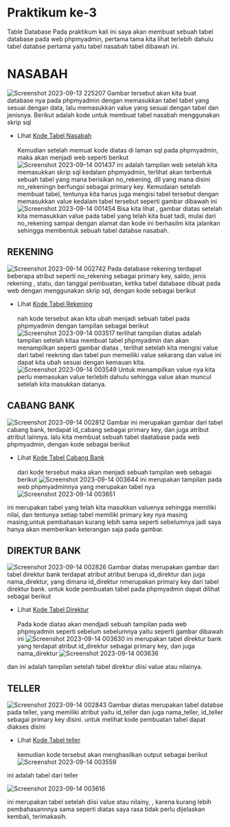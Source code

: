 # Praktikum ke-3
Table Database
Pada praktikum kali ini saya akan membuat sebuah tabel database pada web phpmyadmin, pertama tama kita lihat terlebih dahulu tabel databse pertama yaitu tabel nasabah tabel dibawah ini.
# NASABAH

![Screenshot 2023-09-13 225207](https://github.com/Dlann12/Table_Database/assets/130965620/40557b73-46e9-4ad1-9b09-4c8161f2f2dc)
Gambar tersebut akan kita buat database nya pada phpmyadmin dengan memasukkan tabel tabel yang sesuai dengan data, lalu memasukkan value yang sesuai dengan tabel dan jenisnya. Berikut adalah kode untuk membuat tabel nasabah menggunakan skrip sql 
- Lihat <a href="https://github.com/Dlann12/Table_Database/blob/main/nasabah.sql">Kode Tabel Nasabah</a><br><br>
Kemudian setelah memuat kode diatas di laman sql pada phpmyadmin, maka akan menjadi web seperti berikut
![Screenshot 2023-09-14 001437](https://github.com/Dlann12/Table_Database/assets/130965620/a643a971-10b3-4641-83ec-8bf78690cadd)
ini adalah tampilan web setelah kita memasukkan skrip sql kedalam phpmyadmin, terlihat akan terbentuk sebuah tabel yang mana berisikan no_rekening, dll yang mana disini no_rekeningn berfungsi sebagai primary key.
Kemudaian setelah membuat tabel, tentunya kita harus juga mengisi tabel tersebut dengan memasukkan value kedalam tabel tersebut seperti gambar dibawah ini
![Screenshot 2023-09-14 001454](https://github.com/Dlann12/Table_Database/assets/130965620/7d807f59-44f5-44b8-a1c3-eb0409a483b0)
Bisa kita lihat , gambar diatas setelah kita memasukkan value pada tabel yang telah kita buat tadi, mulai dari no_rekening sampai dengan alamat dan kode ini berhasilm kita jalankan sehingga membentuk sebuah tabel databse nasabah.

## REKENING
![Screenshot 2023-09-14 002742](https://github.com/Dlann12/Table_Database/assets/130965620/d6f62ab5-eb5d-46f6-b967-05a228226d37)
Pada database rekening terdapat beberapa atribut seperti no_rekening sebagai primary key, saldo, jenis rekening , statu, dan tanggal pembuatan, ketika tabel database dibuat pada web dengan menggunakan skrip sql, dengan kode sebagai berikut
- Lihat <a href="https://github.com/Dlann12/Table_Database/blob/main/rekening.sql">Kode Tabel Rekening</a><br><br>
nah kode tersebut akan kita ubah menjadi sebuah tabel pada phpmyadmin dengan tampilan sebagai berikut 
![Screenshot 2023-09-14 003517](https://github.com/Dlann12/Table_Database/assets/130965620/ebf3cb0d-2cf9-489c-9475-63f359dd0ccd)
terlihat tampilan diatas adalah tampilan setelah kitaa membuat tabel phpmyadmin dan akan menampilkan seperti gambar diatas , terlihat setelah kita mengisi value dari tabel reekning dan tabel pun memeiliki value sekarang dan value ini dapat kita ubah sesuai dengan kemauan kita.
![Screenshot 2023-09-14 003549](https://github.com/Dlann12/Table_Database/assets/130965620/b5936b9d-4f2f-4118-8341-b4b1806cc713)
Untuk menampilkan value nya kita perlu memasukan value terlebih dahulu sehingga value akan muncul setelah kita masukkan datanya.

## CABANG BANK
![Screenshot 2023-09-14 002812](https://github.com/Dlann12/Table_Database/assets/130965620/a93bb7b5-c723-4b18-9ee6-4adb70ee3c82)
Gambar ini merupakan gambar dari tabel cabang bank, terdapat id_cabang sebagai primary key, dan juga atribut atribut lainnya.
lalu kita membuat sebuah tabel daatabase pada web phpmyadmin, dengan kode sebagai berikut
- Lihat <a href="https://github.com/Dlann12/Table_Database/blob/main/cabangbank.sql">Kode Tabel Cabang Bank</a><br><br>
dari kode tersebut maka akan menjadi sebuah tampilan web sebagai berikut
![Screenshot 2023-09-14 003644](https://github.com/Dlann12/Table_Database/assets/130965620/526eb711-9850-4ef7-8822-e13dd0033581)
ini merupakan tampilan pada web phpmyadminnya yang merupakan tabel nya
![Screenshot 2023-09-14 003651](https://github.com/Dlann12/Table_Database/assets/130965620/4028acf5-ca5f-4d56-a5e5-a75fe11588f4)

ini merupakan tabel yang telah kita masukkan valuenya sehingga memiliki nilai, dan tentunya setiap tabel memiliki primary key nya masing masing,untuk pembahasan kurang lebih sama seperti sebelumnya jadi saya hanya akan memberikan keterangan saja pada gambar.

## DIREKTUR BANK
![Screenshot 2023-09-14 002826](https://github.com/Dlann12/Table_Database/assets/130965620/94f337b0-4b60-4023-a58f-9846ad511184)
Gambar diatas merupakan gambar dari tabel direktur bank terdapat atribut atribut berupa id_direktur dan juga nama_direktur, yang dimana id_direktur nmerupakan primary key dari tabel direktur bank.
untuk kode pembuatan tabel pada phpmyadmin dapat dilihat sebagai berikut 
- Lihat <a href="https://github.com/Dlann12/Table_Database/blob/main/direktur.sql">Kode Tabel Direktur</a><br><br>
Pada kode diatas akan mendjadi sebuah tampilan pada web phpmyadmin seperti sebelum sebelumnya yaitu seperti gambar dibawah ini
![Screenshot 2023-09-14 003630](https://github.com/Dlann12/Table_Database/assets/130965620/4a4c5e22-f9e4-4e0d-a2e7-fbb5412e16e2)
ini merupakan tabel direktur bank yang terdapat atribut id_direktur sebagai primary key, dan juga nama_direktur
![Screenshot 2023-09-14 003636](https://github.com/Dlann12/Table_Database/assets/130965620/f35c62b4-1bd2-434e-adc1-a8355d367b4f)

dan ini adalah tampilan setelah tabel direktur diisi value atau nilainya.

## TELLER
![Screenshot 2023-09-14 002843](https://github.com/Dlann12/Table_Database/assets/130965620/ea0e88a2-3d23-4b7e-a22c-47f586289240)
Gambar diatas merupakan tabel databse pada teller, yang memiliki atribut yaitu id_teller dan juga nama_teller, id_teller sebagai primary key disini.
untuk melihat kode pembuatan tabel dapat diakses disini 
- Lihat <a href="https://github.com/Dlann12/Table_Database/blob/main/teller.sql">Kode Tabel teller</a><br><br>
kemudian kode tersebut akan menghasilkan output sebagai berikut
![Screenshot 2023-09-14 003559](https://github.com/Dlann12/Table_Database/assets/130965620/b32e4d53-7ec3-4dd7-b468-6759db9bda2e)

ini adalah tabel dari teller

![Screenshot 2023-09-14 003616](https://github.com/Dlann12/Table_Database/assets/130965620/af39ceec-ef3e-41cc-a2d0-8b9f97dd989a)

ini merupakan tabel setelah diisi value atau nilainy, , karena kurang lebih pembahasannnya sama seperti diatas saya rasa tidak perlu dijelaskan kembali, terimakasih.
